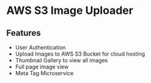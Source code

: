 # AWS S3 Image Uploader
## Features
- User Authentication
- Upload Images to AWS S3 Bucket for cloud hosting
- Thumbnail Gallery to view all images 
- Full page image view 
- Meta Tag Microservice

